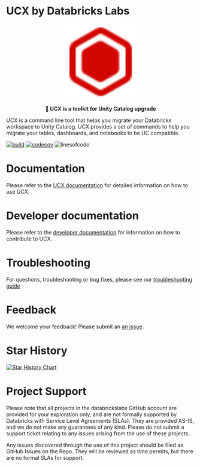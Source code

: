 # UCX by Databricks Labs

<p align="center">
    <a href="https://github.com/databrickslabs/ucx">
        <img src="./docs/static/logo.svg" class="align-center" width="200" height="200" alt="logo" />
    </a>
</p>

<p align="center">
    <b>🚀 UCX is a toolkit for Unity Catalog upgrade</b>
</p>

UCX is a command line tool that helps you migrate your Databricks workspace to Unity Catalog. UCX provides a set of commands to help you migrate your tables, dashboards, and notebooks to be UC compatible.


[![build](https://github.com/databrickslabs/ucx/actions/workflows/push.yml/badge.svg)](https://github.com/databrickslabs/ucx/actions/workflows/push.yml) [![codecov](https://codecov.io/github/databrickslabs/ucx/graph/badge.svg?token=p0WKAfW5HQ)](https://codecov.io/github/databrickslabs/ucx)  ![linesofcode](https://aschey.tech/tokei/github/databrickslabs/ucx?category=code)

# Documentation

Please refer to the [UCX documentation](https://databrickslabs.github.io/ucx/) for detailed information on how to use UCX.


# Developer documentation

Please refer to the [developer documentation](https://databrickslabs.github.io/ucx/docs/dev/) for information on how to contribute to UCX.

# Troubleshooting

For questions, troubleshooting or bug fixes, please see our [troubleshooting guide](docs/troubleshooting.md) 

# Feedback

We welcome your feedback! Please submit an [an issue](https://github.com/databrickslabs/ucx/issues).


# Star History

[![Star History Chart](https://api.star-history.com/svg?repos=databrickslabs/ucx&type=Date)](https://star-history.com/#databrickslabs/ucx)


# Project Support
Please note that all projects in the databrickslabs GitHub account are provided for your exploration only, and are not formally supported by Databricks with Service Level Agreements (SLAs).  They are provided AS-IS, and we do not make any guarantees of any kind.  Please do not submit a support ticket relating to any issues arising from the use of these projects.

Any issues discovered through the use of this project should be filed as GitHub Issues on the Repo.  They will be reviewed as time permits, but there are no formal SLAs for support.
